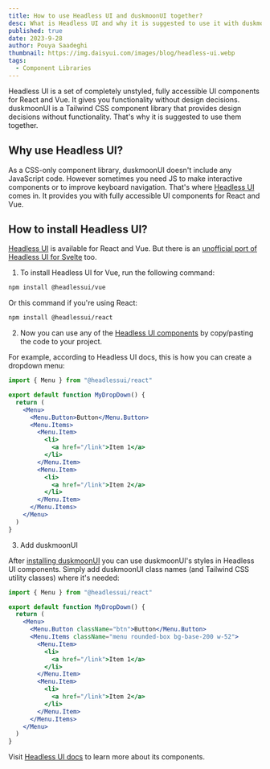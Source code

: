 ```yaml
---
title: How to use Headless UI and duskmoonUI together?
desc: What is Headless UI and why it is suggested to use it with duskmoonUI?
published: true
date: 2023-9-28
author: Pouya Saadeghi
thumbnail: https://img.daisyui.com/images/blog/headless-ui.webp
tags:
  - Component Libraries
---
```


<script>
  import Translate from "$components/Translate.svelte"
</script>

Headless UI is a set of completely unstyled, fully accessible UI components for React and Vue. It gives you functionality without design decisions. duskmoonUI is a Tailwind CSS component library that provides design decisions without functionality. That's why it is suggested to use them together.

## Why use Headless UI?

As a CSS-only component library, duskmoonUI doesn't include any JavaScript code. However sometimes you need JS to make interactive components or to improve keyboard navigation. That's where [Headless UI](https://headlessui.com/) comes in. It provides you with fully accessible UI components for React and Vue.

## How to install Headless UI?

[Headless UI](https://headlessui.com/) is available for React and Vue. But there is an [unofficial port of Headless UI for Svelte](https://github.com/rgossiaux/svelte-headlessui) too.

1. To install Headless UI for Vue, run the following command:

```bash
npm install @headlessui/vue
```

Or this command if you're using React:

```bash
npm install @headlessui/react
```

2. Now you can use any of the [Headless UI components](https://headlessui.com/) by copy/pasting the code to your project.

For example, according to Headless UI docs, this is how you can create a dropdown menu:

```jsx
import { Menu } from "@headlessui/react"

export default function MyDropDown() {
  return (
    <Menu>
      <Menu.Button>Button</Menu.Button>
      <Menu.Items>
        <Menu.Item>
          <li>
            <a href="/link">Item 1</a>
          </li>
        </Menu.Item>
        <Menu.Item>
          <li>
            <a href="/link">Item 2</a>
          </li>
        </Menu.Item>
      </Menu.Items>
    </Menu>
  )
}
```

3. Add duskmoonUI

After [installing duskmoonUI](https://duskmoonui.com/docs/install/) you can use duskmoonUI's styles in Headless UI components.
Simply add duskmoonUI class names (and Tailwind CSS utility classes) where it's needed:

```jsx
import { Menu } from "@headlessui/react"

export default function MyDropDown() {
  return (
    <Menu>
      <Menu.Button className="btn">Button</Menu.Button>
      <Menu.Items className="menu rounded-box bg-base-200 w-52">
        <Menu.Item>
          <li>
            <a href="/link">Item 1</a>
          </li>
        </Menu.Item>
        <Menu.Item>
          <li>
            <a href="/link">Item 2</a>
          </li>
        </Menu.Item>
      </Menu.Items>
    </Menu>
  )
}
```

Visit [Headless UI docs](https://headlessui.com/) to learn more about its components.
